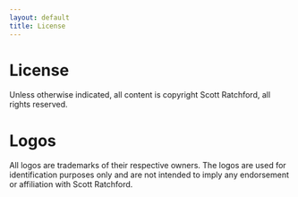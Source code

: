 ```yaml
---
layout: default
title: License
---
```


# License
Unless otherwise indicated, all content is copyright Scott Ratchford, all rights reserved.

# Logos
All logos are trademarks of their respective owners. The logos are used for identification purposes only and are not intended to imply any endorsement or affiliation with Scott Ratchford.
